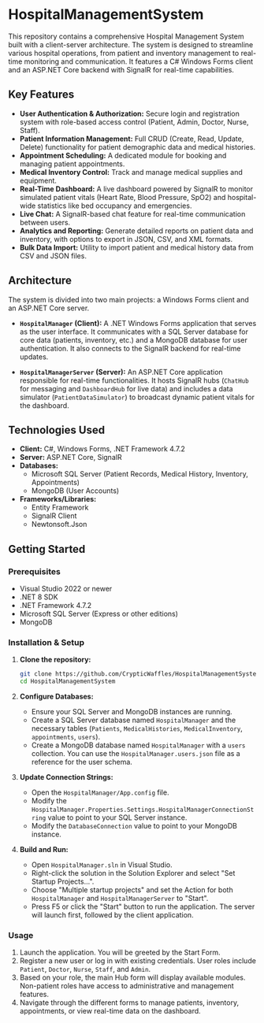 # HospitalManagementSystem
This repository contains a comprehensive Hospital Management System built with a client-server architecture. The system is designed to streamline various hospital operations, from patient and inventory management to real-time monitoring and communication. It features a C# Windows Forms client and an ASP.NET Core backend with SignalR for real-time capabilities.

## Key Features
-   **User Authentication & Authorization:** Secure login and registration system with role-based access control (Patient, Admin, Doctor, Nurse, Staff).
-   **Patient Information Management:** Full CRUD (Create, Read, Update, Delete) functionality for patient demographic data and medical histories.
-   **Appointment Scheduling:** A dedicated module for booking and managing patient appointments.
-   **Medical Inventory Control:** Track and manage medical supplies and equipment.
-   **Real-Time Dashboard:** A live dashboard powered by SignalR to monitor simulated patient vitals (Heart Rate, Blood Pressure, SpO2) and hospital-wide statistics like bed occupancy and emergencies.
-   **Live Chat:** A SignalR-based chat feature for real-time communication between users.
-   **Analytics and Reporting:** Generate detailed reports on patient data and inventory, with options to export in JSON, CSV, and XML formats.
-   **Bulk Data Import:** Utility to import patient and medical history data from CSV and JSON files.

## Architecture
The system is divided into two main projects: a Windows Forms client and an ASP.NET Core server.

-   **`HospitalManager` (Client):** A .NET Windows Forms application that serves as the user interface. It communicates with a SQL Server database for core data (patients, inventory, etc.) and a MongoDB database for user authentication. It also connects to the SignalR backend for real-time updates.

-   **`HospitalManagerServer` (Server):** An ASP.NET Core application responsible for real-time functionalities. It hosts SignalR hubs (`ChatHub` for messaging and `DashboardHub` for live data) and includes a data simulator (`PatientDataSimulator`) to broadcast dynamic patient vitals for the dashboard.

## Technologies Used
-   **Client:** C#, Windows Forms, .NET Framework 4.7.2
-   **Server:** ASP.NET Core, SignalR
-   **Databases:**
    -   Microsoft SQL Server (Patient Records, Medical History, Inventory, Appointments)
    -   MongoDB (User Accounts)
-   **Frameworks/Libraries:**
    -   Entity Framework
    -   SignalR Client
    -   Newtonsoft.Json

## Getting Started

### Prerequisites

-   Visual Studio 2022 or newer
-   .NET 8 SDK
-   .NET Framework 4.7.2
-   Microsoft SQL Server (Express or other editions)
-   MongoDB

### Installation & Setup
1.  **Clone the repository:**
    ```bash
    git clone https://github.com/CrypticWaffles/HospitalManagementSystem.git
    cd HospitalManagementSystem
    ```

2.  **Configure Databases:**
    -   Ensure your SQL Server and MongoDB instances are running.
    -   Create a SQL Server database named `HospitalManager` and the necessary tables (`Patients`, `MedicalHistories`, `MedicalInventory`, `appointments`, `users`).
    -   Create a MongoDB database named `HospitalManager` with a `users` collection. You can use the `HospitalManager.users.json` file as a reference for the user schema.

3.  **Update Connection Strings:**
    -   Open the `HospitalManager/App.config` file.
    -   Modify the `HospitalManager.Properties.Settings.HospitalManagerConnectionString` value to point to your SQL Server instance.
    -   Modify the `DatabaseConnection` value to point to your MongoDB instance.

4.  **Build and Run:**
    -   Open `HospitalManager.sln` in Visual Studio.
    -   Right-click the solution in the Solution Explorer and select "Set Startup Projects...".
    -   Choose "Multiple startup projects" and set the Action for both `HospitalManager` and `HospitalManagerServer` to "Start".
    -   Press F5 or click the "Start" button to run the application. The server will launch first, followed by the client application.

### Usage

1.  Launch the application. You will be greeted by the Start Form.
2.  Register a new user or log in with existing credentials. User roles include `Patient`, `Doctor`, `Nurse`, `Staff`, and `Admin`.
3.  Based on your role, the main Hub form will display available modules. Non-patient roles have access to administrative and management features.
4.  Navigate through the different forms to manage patients, inventory, appointments, or view real-time data on the dashboard.
